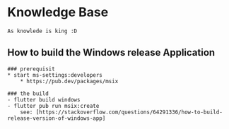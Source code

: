 # Knowledge Base
    As knowlede is king :D

## How to build the Windows release Application

    ### prerequisit
    * start ms-settings:developers 
        * https://pub.dev/packages/msix

    ### the build
    - flutter build windows
    - flutter pub run msix:create
        see: [https://stackoverflow.com/questions/64291336/how-to-build-release-version-of-windows-app]